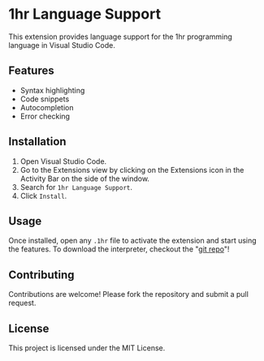 # 1hr Language Support

This extension provides language support for the 1hr programming language in Visual Studio Code.

## Features

- Syntax highlighting
- Code snippets
- Autocompletion
- Error checking

## Installation

1. Open Visual Studio Code.
2. Go to the Extensions view by clicking on the Extensions icon in the Activity Bar on the side of the window.
3. Search for `1hr Language Support`.
4. Click `Install`.

## Usage

Once installed, open any `.1hr` file to activate the extension and start using the features.
To download the interpreter, checkout the "[git repo](https://github.com/DromadaireFache/One-hour-lang.git)"!

## Contributing

Contributions are welcome! Please fork the repository and submit a pull request.

## License

This project is licensed under the MIT License.